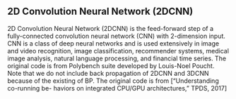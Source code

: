 ## 2D Convolution Neural Network (2DCNN)

2D Convolution Neural Network (2DCNN) is the feed-forward step of a fully-connected convolution neural network (CNN) with 2-dimension input. CNN is a class of deep neural networks and is used extensively in image and video recognition, image classification, recommender systems, medical image analysis, natural language processing, and financial time series. The original code is from Polybench suite developed by Louis-Noel Poucht. Note that we do not include back propagation of 2DCNN and 3DCNN because of the existing of BP. The original code is from [“Understanding co-running be- haviors on integrated CPU/GPU architectures,” TPDS, 2017]
